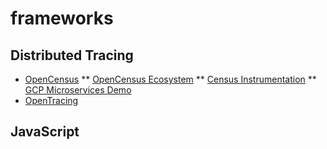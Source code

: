 # frameworks

## Distributed Tracing

* [OpenCensus](https://opencensus.io)
** [OpenCensus Ecosystem](https://github.com/census-ecosystem)
** [Census Instrumentation](https://github.com/census-instrumentation)
** [GCP Microservices Demo](https://github.com/GoogleCloudPlatform/microservices-demo)
* [OpenTracing]()

## JavaScript
